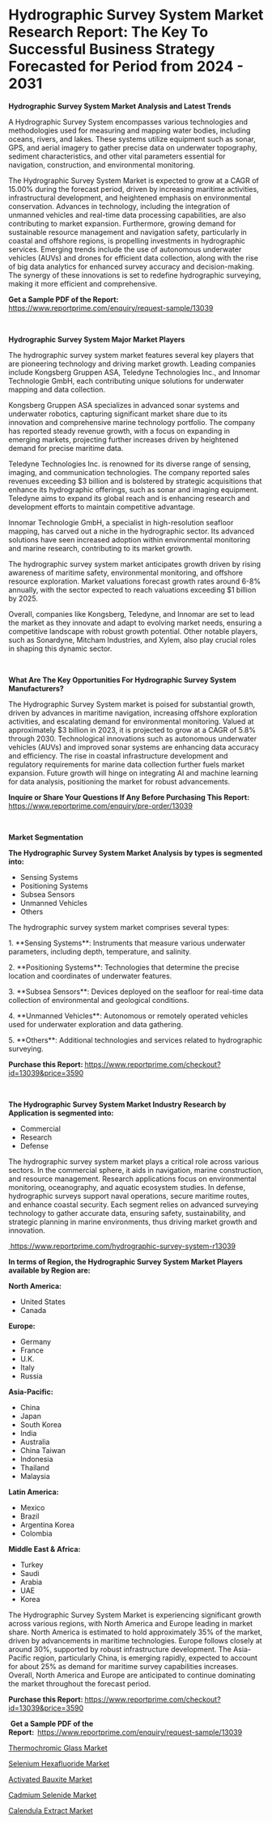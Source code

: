 <p><h1>Hydrographic Survey System Market Research Report: The Key To Successful Business Strategy Forecasted for Period from 2024 - 2031</h1></p><p><strong>Hydrographic Survey System Market Analysis and Latest Trends</strong></p>
<p><p>A Hydrographic Survey System encompasses various technologies and methodologies used for measuring and mapping water bodies, including oceans, rivers, and lakes. These systems utilize equipment such as sonar, GPS, and aerial imagery to gather precise data on underwater topography, sediment characteristics, and other vital parameters essential for navigation, construction, and environmental monitoring. </p><p>The Hydrographic Survey System Market is expected to grow at a CAGR of 15.00% during the forecast period, driven by increasing maritime activities, infrastructural development, and heightened emphasis on environmental conservation. Advances in technology, including the integration of unmanned vehicles and real-time data processing capabilities, are also contributing to market expansion. Furthermore, growing demand for sustainable resource management and navigation safety, particularly in coastal and offshore regions, is propelling investments in hydrographic services. Emerging trends include the use of autonomous underwater vehicles (AUVs) and drones for efficient data collection, along with the rise of big data analytics for enhanced survey accuracy and decision-making. The synergy of these innovations is set to redefine hydrographic surveying, making it more efficient and comprehensive.</p></p>
<p><strong>Get a Sample PDF of the Report:&nbsp;</strong> <a href="https://www.reportprime.com/enquiry/request-sample/13039?utm_campaign=1510&utm_medium=2&utm_source=Github&utm_content=ia&utm_term=10102024&utm_id=hydrographic-survey-system">https://www.reportprime.com/enquiry/request-sample/13039</a></p>
<p>&nbsp;</p>
<p><strong>Hydrographic Survey System Major Market Players</strong></p>
<p><p>The hydrographic survey system market features several key players that are pioneering technology and driving market growth. Leading companies include Kongsberg Gruppen ASA, Teledyne Technologies Inc., and Innomar Technologie GmbH, each contributing unique solutions for underwater mapping and data collection.</p><p>Kongsberg Gruppen ASA specializes in advanced sonar systems and underwater robotics, capturing significant market share due to its innovation and comprehensive marine technology portfolio. The company has reported steady revenue growth, with a focus on expanding in emerging markets, projecting further increases driven by heightened demand for precise maritime data.</p><p>Teledyne Technologies Inc. is renowned for its diverse range of sensing, imaging, and communication technologies. The company reported sales revenues exceeding $3 billion and is bolstered by strategic acquisitions that enhance its hydrographic offerings, such as sonar and imaging equipment. Teledyne aims to expand its global reach and is enhancing research and development efforts to maintain competitive advantage.</p><p>Innomar Technologie GmbH, a specialist in high-resolution seafloor mapping, has carved out a niche in the hydrographic sector. Its advanced solutions have seen increased adoption within environmental monitoring and marine research, contributing to its market growth.</p><p>The hydrographic survey system market anticipates growth driven by rising awareness of maritime safety, environmental monitoring, and offshore resource exploration. Market valuations forecast growth rates around 6-8% annually, with the sector expected to reach valuations exceeding $1 billion by 2025. </p><p>Overall, companies like Kongsberg, Teledyne, and Innomar are set to lead the market as they innovate and adapt to evolving market needs, ensuring a competitive landscape with robust growth potential. Other notable players, such as Sonardyne, Mitcham Industries, and Xylem, also play crucial roles in shaping this dynamic sector.</p></p>
<p>&nbsp;</p>
<p><strong>What Are The Key Opportunities For Hydrographic Survey System Manufacturers?</strong></p>
<p><p>The Hydrographic Survey System market is poised for substantial growth, driven by advances in maritime navigation, increasing offshore exploration activities, and escalating demand for environmental monitoring. Valued at approximately $3 billion in 2023, it is projected to grow at a CAGR of 5.8% through 2030. Technological innovations such as autonomous underwater vehicles (AUVs) and improved sonar systems are enhancing data accuracy and efficiency. The rise in coastal infrastructure development and regulatory requirements for marine data collection further fuels market expansion. Future growth will hinge on integrating AI and machine learning for data analysis, positioning the market for robust advancements.</p></p>
<p><strong>Inquire or Share Your Questions If Any Before Purchasing This Report:</strong> <a href="https://www.reportprime.com/enquiry/pre-order/13039?utm_campaign=1510&utm_medium=2&utm_source=Github&utm_content=ia&utm_term=10102024&utm_id=hydrographic-survey-system">https://www.reportprime.com/enquiry/pre-order/13039</a></p>
<p>&nbsp;</p>
<p><strong>Market Segmentation</strong></p>
<p><strong>The Hydrographic Survey System Market Analysis by types is segmented into:</strong></p>
<p><ul><li>Sensing Systems</li><li>Positioning Systems</li><li>Subsea Sensors</li><li>Unmanned Vehicles</li><li>Others</li></ul></p>
<p><p>The hydrographic survey system market comprises several types: </p><p>1. **Sensing Systems**: Instruments that measure various underwater parameters, including depth, temperature, and salinity.</p><p>2. **Positioning Systems**: Technologies that determine the precise location and coordinates of underwater features.</p><p>3. **Subsea Sensors**: Devices deployed on the seafloor for real-time data collection of environmental and geological conditions.</p><p>4. **Unmanned Vehicles**: Autonomous or remotely operated vehicles used for underwater exploration and data gathering.</p><p>5. **Others**: Additional technologies and services related to hydrographic surveying.</p></p>
<p><strong>Purchase this Report:&nbsp;</strong><a href="https://www.reportprime.com/checkout?id=13039&price=3590&utm_campaign=1510&utm_medium=2&utm_source=Github&utm_content=ia&utm_term=10102024&utm_id=hydrographic-survey-system">https://www.reportprime.com/checkout?id=13039&price=3590</a></p>
<p>&nbsp;</p>
<p><strong>The Hydrographic Survey System Market Industry Research by Application is segmented into:</strong></p>
<p><ul><li>Commercial</li><li>Research</li><li>Defense</li></ul></p>
<p><p>The hydrographic survey system market plays a critical role across various sectors. In the commercial sphere, it aids in navigation, marine construction, and resource management. Research applications focus on environmental monitoring, oceanography, and aquatic ecosystem studies. In defense, hydrographic surveys support naval operations, secure maritime routes, and enhance coastal security. Each segment relies on advanced surveying technology to gather accurate data, ensuring safety, sustainability, and strategic planning in marine environments, thus driving market growth and innovation.</p></p>
<p><a href="https://www.reportprime.com/hydrographic-survey-system-r13039?utm_campaign=1510&utm_medium=2&utm_source=Github&utm_content=ia&utm_term=10102024&utm_id=hydrographic-survey-system">&nbsp;https://www.reportprime.com/hydrographic-survey-system-r13039</a></p>
<p><strong>In terms of Region, the Hydrographic Survey System Market Players available by Region are:</strong></p>
<p>
    <p> <strong> North America: </strong>
        <ul>
            <li>United States</li>
            <li>Canada</li>
        </ul>
        </p> 
    <p> <strong> Europe: </strong>
        <ul>
            <li>Germany</li>
            <li>France</li>
            <li>U.K.</li>
            <li>Italy</li>
            <li>Russia</li>
        </ul>
        </p> 
    <p> <strong> Asia-Pacific: </strong>
        <ul>
            <li>China</li>
            <li>Japan</li>
            <li>South Korea</li>
            <li>India</li>
            <li>Australia</li>
            <li>China Taiwan</li>
            <li>Indonesia</li>
            <li>Thailand</li>
            <li>Malaysia</li>
        </ul>
        </p> 
    <p> <strong> Latin America: </strong>
        <ul>
            <li>Mexico</li>
            <li>Brazil</li>
            <li>Argentina Korea</li>
            <li>Colombia</li>
        </ul>
        </p> 
    <p> <strong> Middle East & Africa: </strong>
        <ul>
            <li>Turkey</li>
            <li>Saudi</li>
            <li>Arabia</li>
            <li>UAE</li>
            <li>Korea</li>
        </ul>
    </p>
    </p>
<p><p>The Hydrographic Survey System Market is experiencing significant growth across various regions, with North America and Europe leading in market share. North America is estimated to hold approximately 35% of the market, driven by advancements in maritime technologies. Europe follows closely at around 30%, supported by robust infrastructure development. The Asia-Pacific region, particularly China, is emerging rapidly, expected to account for about 25% as demand for maritime survey capabilities increases. Overall, North America and Europe are anticipated to continue dominating the market throughout the forecast period.</p></p>
<p><strong>Purchase this Report: </strong><a href="https://www.reportprime.com/checkout?id=13039&price=3590&utm_campaign=1510&utm_medium=2&utm_source=Github&utm_content=ia&utm_term=10102024&utm_id=hydrographic-survey-system">https://www.reportprime.com/checkout?id=13039&price=3590</a></p>
<p>&nbsp;<strong>Get a Sample PDF of the Report:&nbsp;&nbsp;</strong><a href="https://www.reportprime.com/enquiry/request-sample/13039?utm_campaign=1510&utm_medium=2&utm_source=Github&utm_content=ia&utm_term=10102024&utm_id=hydrographic-survey-system">https://www.reportprime.com/enquiry/request-sample/13039</a></p>
<p><strong></strong></p>
<p><p><a href="https://www.linkedin.com/pulse/thermochromic-glass-industry-forecast-market-shifts-strategic-czege?utm_campaign=1510&utm_medium=2&utm_source=Github&utm_content=ia&utm_term=10102024&utm_id=hydrographic-survey-system">Thermochromic Glass Market</a></p><p><a href="https://www.linkedin.com/pulse/emerging-selenium-hexafluoride-market-opportunities-analysis-sinwe?utm_campaign=1510&utm_medium=2&utm_source=Github&utm_content=ia&utm_term=10102024&utm_id=hydrographic-survey-system">Selenium Hexafluoride Market</a></p><p><a href="https://www.linkedin.com/pulse/global-perspectives-activated-bauxite-market-trends-c3rse?utm_campaign=1510&utm_medium=2&utm_source=Github&utm_content=ia&utm_term=10102024&utm_id=hydrographic-survey-system">Activated Bauxite Market</a></p><p><a href="https://www.linkedin.com/pulse/cadmium-selenide-market-drivers-challenges-forecast-2024-2031-eufze?utm_campaign=1510&utm_medium=2&utm_source=Github&utm_content=ia&utm_term=10102024&utm_id=hydrographic-survey-system">Cadmium Selenide Market</a></p><p><a href="https://www.linkedin.com/pulse/calendula-extract-market-trends-focusing-insight-forecast-ahq4e?utm_campaign=1510&utm_medium=2&utm_source=Github&utm_content=ia&utm_term=10102024&utm_id=hydrographic-survey-system">Calendula Extract Market</a></p></p>